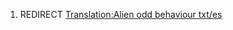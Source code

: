 1.  REDIRECT [Translation:Alien odd behaviour
    txt/es](Translation:Alien_odd_behaviour_txt/es "wikilink")